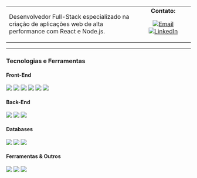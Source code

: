 <table>
  <tr>
    <td valign="top">
      <p>Desenvolvedor Full-Stack especializado na criação de aplicações web de alta performance com React e Node.js.</p>
    </td>
    <td width="30%" align="center">
      <b>Contato:</b>
      <br>
      <p>
        <a href="mailto:samuelvalerio.filho@gmail.com">
          <img src="https://img.shields.io/badge/Email-EA4335?style=for-the-badge&logo=gmail&logoColor=white" alt="Email">
        </a>
        <br>
        <a href="https://www.linkedin.com/in/samuelvalerio-filho">
          <img src="https://img.shields.io/badge/LinkedIn-0A66C2?style=for-the-badge&logo=linkedin&logoColor=white" alt="LinkedIn">
        </a>
      </p>
    </td>
  </tr>
</table>

---

### Tecnologias e Ferramentas

#### Front-End
<p>
  <img src="https://img.shields.io/badge/-HTML5-E34F26?style=for-the-badge&logo=html5&logoColor=white">
  <img src="https://img.shields.io/badge/-CSS3-1572B6?style=for-the-badge&logo=css3&logoColor=white">
  <img src="https://img.shields.io/badge/-JavaScript-F7DF1E?style=for-the-badge&logo=javascript&logoColor=black">
  <img src="https://img.shields.io/badge/-React-61DAFB?style=for-the-badge&logo=react&logoColor=white">
  <img src="https://img.shields.io/badge/-Vue.js-4FC08D?style=for-the-badge&logo=vue.js&logoColor=white">
  <img src="https://img.shields.io/badge/-TypeScript-007ACC?style=for-the-badge&logo=typescript&logoColor=white">
</p>

#### Back-End
<p>
  <img src="https://img.shields.io/badge/-Node.js-339933?style=for-the-badge&logo=node.js&logoColor=white">
  <img src="https://img.shields.io/badge/-Express.js-000000?style=for-the-badge&logo=express&logoColor=white">
  <img src="https://img.shields.io/badge/-Java-007396?style=for-the-badge&logo=java&logoColor=white">
</p>

#### Databases
<p>
  <img src="https://img.shields.io/badge/-MySQL-4479A1?style=for-the-badge&logo=mysql&logoColor=white">
  <img src="https://img.shields.io/badge/-PostgreSQL-336791?style=for-the-badge&logo=postgresql&logoColor=white">
  <img src="https://img.shields.io/badge/-MongoDB-47A248?style=for-the-badge&logo=mongodb&logoColor=white">
</p>

#### Ferramentas & Outros
<p>
  <img src="https://img.shields.io/badge/-Git-F05032?style=for-the-badge&logo=git&logoColor=white">
  <img src="https://img.shields.io/badge/-GitHub-181717?style=for-the-badge&logo=github&logoColor=white">
  <img src="https://img.shields.io/badge/-Docker-2496ED?style=for-the-badge&logo=docker&logoColor=white">
</p>
